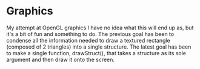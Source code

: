 # Graphics
My attempt at OpenGL graphics
I have no idea what this will end up as, but it's a bit of fun and something to do.
The previous goal has been to condense all the information needed to draw a textured rectangle (composed of 2 triangles) into a single structure.
The latest goal has been to make a single function, drawStruct(), that takes a structure as its sole argument and then draw it onto the screen.
